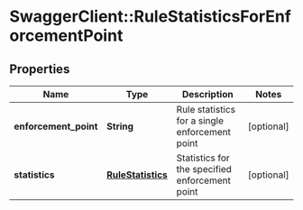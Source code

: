 # SwaggerClient::RuleStatisticsForEnforcementPoint

## Properties
Name | Type | Description | Notes
------------ | ------------- | ------------- | -------------
**enforcement_point** | **String** | Rule statistics for a single enforcement point | [optional] 
**statistics** | [**RuleStatistics**](RuleStatistics.md) | Statistics for the specified enforcement point | [optional] 


